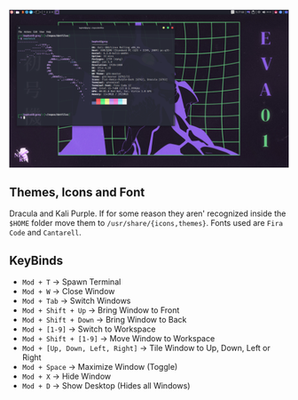 ![alt text](screenshots/Screenshot_2023-08-03_20_16_48.png)
## Themes, Icons and Font

Dracula and Kali Purple. If for some reason they aren' recognized inside the `$HOME` folder move them to `/usr/share/{icons,themes}`. Fonts used are `Fira Code` and `Cantarell`.

## KeyBinds

- `Mod + T` -> Spawn Terminal
- `Mod + W` -> Close Window
- `Mod + Tab` -> Switch Windows
- `Mod + Shift + Up` -> Bring Window to Front
- `Mod + Shift + Down` -> Bring Window to Back
- `Mod + [1-9]` -> Switch to Workspace
- `Mod + Shift + [1-9]` -> Move Window to Workspace
- `Mod + [Up, Down, Left, Right]` -> Tile Window to Up, Down, Left or Right
- `Mod + Space` -> Maximize Window (Toggle)
- `Mod + X` -> Hide Window
- `Mod + D` -> Show Desktop (Hides all Windows)

